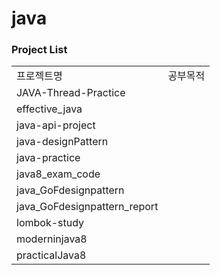 # java
### Project List
| | |
|-|-|
|프로젝트명|공부목적|
|JAVA-Thread-Practice||
|effective_java||
|java-api-project||
|java-designPattern||
|java-practice||
|java8_exam_code||
|java_GoFdesignpattern||
|java_GoFdesignpattern_report||
|lombok-study||
|moderninjava8||
|practicalJava8||
